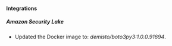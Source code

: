 #### Integrations
##### Amazon Security Lake
- Updated the Docker image to: *demisto/boto3py3:1.0.0.91694*.

